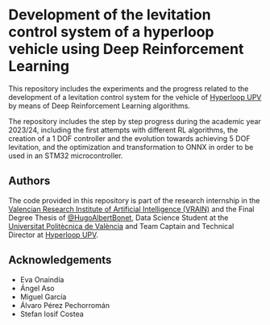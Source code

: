 
# Development of the levitation control system of a hyperloop vehicle using Deep Reinforcement Learning

This repository includes the experiments and the progress related to the development of a levitation control system for the vehicle of [Hyperloop UPV](https://hyperloopupv.com/) by means of Deep Reinforcement Learning algorithms. 

The repository includes the step by step progress during the academic year 2023/24, including the first attempts with different RL algorithms, the creation of a 1 DOF controller and the evolution towards achieving 5 DOF levitation, and the optimization and transformation to ONNX in order to be used in an STM32 microcontroller.


## Authors

The code provided in this repository is part of the research internship in the [Valencian Research Institute of Artificial Intelligence (VRAIN)](https://vrain.upv.es/) and the Final Degree Thesis of [@HugoAlbertBonet](https://github.com/HugoAlbertBonet), Data Science Student at the [Universitat Politècnica de València](https://www.upv.es/) and Team Captain and Technical Director at [Hyperloop UPV](https://hyperloopupv.com/).




## Acknowledgements

- Eva Onaindía
- Ángel Aso
- Miguel García
- Álvaro Pérez Pechorromán
- Stefan Iosif Costea

